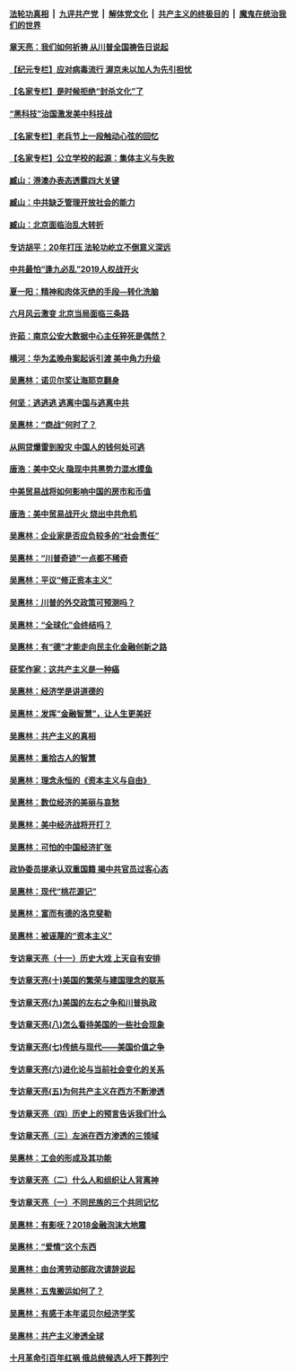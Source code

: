 ####  [法轮功真相](../../../../basic/blob/master/README.md?t=07010501) &nbsp;|&nbsp; [九评共产党](../../../../9ping.md/blob/master/README.md?t=07010501) &nbsp;|&nbsp; [解体党文化](../../../../jtdwh.md/blob/master/README.md?t=07010501)  &nbsp;|&nbsp; [共产主义的终极目的](../../../../gczydzjmd.md/blob/master/README.md?t=07010501) &nbsp;|&nbsp; [魔鬼在统治我们的世界](../../../../mgztzwmdsj.md/blob/master/README.md?t=07010501) 

#### [章天亮：我们如何祈祷 从川普全国祷告日说起](../pages/nsc423/n11944627.md?t=07010501) 

#### [【纪元专栏】应对病毒流行 渥京未以加人为先引担忧](../pages/nsc423/n11875714.md?t=07010501) 

#### [【名家专栏】是时候拒绝“封杀文化”了](../pages/nsc423/n11814093.md?t=07010501) 

#### [“黑科技”治国激发美中科技战](../pages/nsc423/n11638056.md?t=07010501) 

#### [【名家专栏】老兵节上一段触动心弦的回忆](../pages/nsc423/n11646016.md?t=07010501) 

#### [【名家专栏】公立学校的起源：集体主义与失败](../pages/nsc423/n11601833.md?t=07010501) 

#### [臧山：港澳办表态透露四大关键](../pages/nsc423/n11421628.md?t=07010501) 

#### [臧山：中共缺乏管理开放社会的能力](../pages/nsc423/n11407457.md?t=07010501) 

#### [臧山：北京面临治乱大转折](../pages/nsc423/n11406895.md?t=07010501) 

#### [专访胡平：20年打压 法轮功屹立不倒意义深远](../pages/nsc423/n11398800.md?t=07010501) 

#### [中共最怕“逢九必乱”2019人权战开火](../pages/nsc423/n11385248.md?t=07010501) 

#### [夏一阳：精神和肉体灭绝的手段—转化洗脑](../pages/nsc423/n11368250.md?t=07010501) 

#### [六月风云激变 北京当局面临三条路](../pages/nsc423/n11313668.md?t=07010501) 

#### [许茹：南京公安大数据中心主任猝死是偶然？](../pages/nsc423/n11064744.md?t=07010501) 

#### [横河：华为孟晚舟案起诉引渡 美中角力升级](../pages/nsc423/n11027230.md?t=07010501) 

#### [吴惠林：诺贝尔奖让海耶克翻身](../pages/nsc423/n10890049.md?t=07010501) 

#### [何坚：逃逃逃 逃离中国与逃离中共](../pages/nsc423/n10592891.md?t=07010501) 

#### [吴惠林：“商战”何时了？](../pages/nsc423/n10573558.md?t=07010501) 

#### [从网贷爆雷到股灾 中国人的钱何处可逃](../pages/nsc423/n10572800.md?t=07010501) 

#### [唐浩：美中交火 隐现中共黑势力混水摸鱼](../pages/nsc423/n10544040.md?t=07010501) 

#### [中美贸易战将如何影响中国的房市和币值](../pages/nsc423/n10543697.md?t=07010501) 

#### [唐浩：美中贸易战开火 烧出中共危机](../pages/nsc423/n10540126.md?t=07010501) 

#### [吴惠林：企业家是否应负较多的“社会责任”](../pages/nsc423/n10535022.md?t=07010501) 

#### [吴惠林：“川普奇迹”一点都不稀奇](../pages/nsc423/n10512808.md?t=07010501) 

#### [吴惠林：平议“修正资本主义”](../pages/nsc423/n10495724.md?t=07010501) 

#### [吴惠林：川普的外交政策可预测吗？](../pages/nsc423/n10462387.md?t=07010501) 

#### [吴惠林：“全球化”会终结吗？](../pages/nsc423/n10452838.md?t=07010501) 

#### [吴惠林：有“德”才能走向民主化金融创新之路](../pages/nsc423/n10432292.md?t=07010501) 

#### [获奖作家：这共产主义是一种癌](../pages/nsc423/n10431541.md?t=07010501) 

#### [吴惠林：经济学是讲道德的](../pages/nsc423/n10398014.md?t=07010501) 

#### [吴惠林：发挥“金融智慧”，让人生更美好](../pages/nsc423/n10375019.md?t=07010501) 

#### [吴惠林：共产主义的真相](../pages/nsc423/n10351394.md?t=07010501) 

#### [吴惠林：重拾古人的智慧](../pages/nsc423/n10337691.md?t=07010501) 

#### [吴惠林：理念永恒的《资本主义与自由》](../pages/nsc423/n10316274.md?t=07010501) 

#### [吴惠林：数位经济的美丽与哀愁](../pages/nsc423/n10292946.md?t=07010501) 

#### [吴惠林：美中经济战将开打？](../pages/nsc423/n10258825.md?t=07010501) 

#### [吴惠林：可怕的中国经济扩张](../pages/nsc423/n10219147.md?t=07010501) 

#### [政协委员提承认双重国籍 揭中共官员过客心态](../pages/nsc423/n10208809.md?t=07010501) 

#### [吴惠林：现代“桃花源记”](../pages/nsc423/n10185234.md?t=07010501) 

#### [吴惠林：富而有德的洛克斐勒](../pages/nsc423/n10142264.md?t=07010501) 

#### [吴惠林：被诬蔑的“资本主义”](../pages/nsc423/n10124816.md?t=07010501) 

#### [专访章天亮（十一）历史大戏 上天自有安排](../pages/nsc423/n10094905.md?t=07010501) 

#### [专访章天亮(十)美国的繁荣与建国理念的联系](../pages/nsc423/n10094899.md?t=07010501) 

#### [专访章天亮(九)美国的左右之争和川普执政](../pages/nsc423/n10094889.md?t=07010501) 

#### [专访章天亮(八)怎么看待美国的一些社会现象](../pages/nsc423/n10094857.md?t=07010501) 

#### [专访章天亮(七)传统与现代——美国价值之争](../pages/nsc423/n10093140.md?t=07010501) 

#### [专访章天亮(六)进化论与当前社会变化的关系](../pages/nsc423/n10092036.md?t=07010501) 

#### [专访章天亮(五)为何共产主义在西方不断渗透](../pages/nsc423/n10083620.md?t=07010501) 

#### [专访章天亮（四）历史上的预言告诉我们什么](../pages/nsc423/n10083606.md?t=07010501) 

#### [专访章天亮（三）左派在西方渗透的三领域](../pages/nsc423/n10081115.md?t=07010501) 

#### [吴惠林：工会的形成及其功能](../pages/nsc423/n10080633.md?t=07010501) 

#### [专访章天亮（二）什么人和组织让人背离神](../pages/nsc423/n10076637.md?t=07010501) 

#### [专访章天亮（一）不同民族的三个共同记忆](../pages/nsc423/n10074188.md?t=07010501) 

#### [吴惠林：有影呒？2018金融泡沫大地震](../pages/nsc423/n10040534.md?t=07010501) 

#### [吴惠林：“爱情”这个东西](../pages/nsc423/n10019423.md?t=07010501) 

#### [吴惠林：由台湾劳动部政次请辞说起](../pages/nsc423/n9979679.md?t=07010501) 

#### [吴惠林：五鬼搬运如何了？](../pages/nsc423/n9925338.md?t=07010501) 

#### [吴惠林：有感于本年诺贝尔经济学奖](../pages/nsc423/n9871883.md?t=07010501) 

#### [吴惠林：共产主义渗透全球](../pages/nsc423/n9812748.md?t=07010501) 

#### [十月革命引百年红祸 俄总统候选人吁下葬列宁](../pages/nsc423/n9810182.md?t=07010501) 

